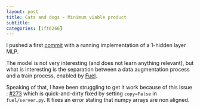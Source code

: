 ```yaml
---
layout: post
title: Cats and dogs - Minimum viable product
subtitle: 
categories: [ift6266]
---
```


I pushed a first [commit](https://github.com/tfjgeorge/ift6266/commit/37d90647b67a5dc625223debcb85adc0deb0aa6c) with a running implementation of a 1-hidden layer MLP.

The model is not very interesting (and does not learn anything relevant), but what is interesting is the separation between a data augmentation process and a train process, enabled by [Fuel](http://fuel.readthedocs.org/en/latest/).

Speaking of that, I have been struggling to get it work because of this issue : [#273](https://github.com/mila-udem/fuel/issues/273) which is quick-and-dirty fixed by setting `copy=False` in `fuel/server.py`. It fixes an error stating that numpy arrays are non aligned.